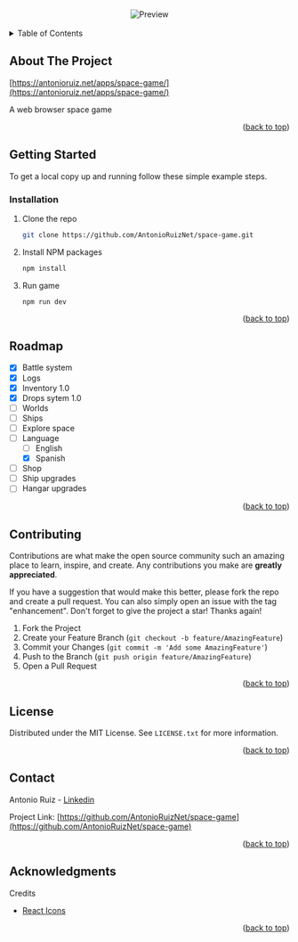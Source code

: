 <a name="readme-top"></a>

<!-- PROJECT LOGO -->
<br />
<div align="center">
    <img src="https://antonioruiz.net/apps/space-game/images/preview.jpg" alt="Preview">
</div>

<br />
<!-- TABLE OF CONTENTS -->
<details>
  <summary>Table of Contents</summary>
  <ol>
    <li>
      <a href="#about-the-project">About The Project</a>
    </li>
    <li>
      <a href="#getting-started">Getting Started</a>
      <ul>
        <li><a href="#installation">Installation</a></li>
      </ul>
    </li>
    <li><a href="#roadmap">Roadmap</a></li>
    <li><a href="#contributing">Contributing</a></li>
    <li><a href="#license">License</a></li>
    <li><a href="#contact">Contact</a></li>
    <li><a href="#acknowledgments">Acknowledgments</a></li>
  </ol>
</details>

<!-- ABOUT THE PROJECT -->

## About The Project

[https://antonioruiz.net/apps/space-game/](https://antonioruiz.net/apps/space-game/)

A web browser space game

<p align="right">(<a href="#readme-top">back to top</a>)</p>

<!-- GETTING STARTED -->

## Getting Started

To get a local copy up and running follow these simple example steps.

### Installation

1. Clone the repo
   ```sh
   git clone https://github.com/AntonioRuizNet/space-game.git
   ```
2. Install NPM packages
   ```sh
   npm install
   ```
3. Run game
   ```
   npm run dev
   ```

<p align="right">(<a href="#readme-top">back to top</a>)</p>

<!-- ROADMAP -->

## Roadmap

- [x] Battle system
- [x] Logs
- [x] Inventory 1.0
- [x] Drops sytem 1.0
- [ ] Worlds
- [ ] Ships
- [ ] Explore space
- [ ] Language
  - [ ] English
  - [x] Spanish
- [ ] Shop
- [ ] Ship upgrades
- [ ] Hangar upgrades

<p align="right">(<a href="#readme-top">back to top</a>)</p>

<!-- CONTRIBUTING -->

## Contributing

Contributions are what make the open source community such an amazing place to learn, inspire, and create. Any contributions you make are **greatly appreciated**.

If you have a suggestion that would make this better, please fork the repo and create a pull request. You can also simply open an issue with the tag "enhancement".
Don't forget to give the project a star! Thanks again!

1. Fork the Project
2. Create your Feature Branch (`git checkout -b feature/AmazingFeature`)
3. Commit your Changes (`git commit -m 'Add some AmazingFeature'`)
4. Push to the Branch (`git push origin feature/AmazingFeature`)
5. Open a Pull Request

<p align="right">(<a href="#readme-top">back to top</a>)</p>

<!-- LICENSE -->

## License

Distributed under the MIT License. See `LICENSE.txt` for more information.

<p align="right">(<a href="#readme-top">back to top</a>)</p>

<!-- CONTACT -->

## Contact

Antonio Ruiz - [Linkedin](https://www.linkedin.com/in/antonio-ruiz-ruiz/)

Project Link: [https://github.com/AntonioRuizNet/space-game](https://github.com/AntonioRuizNet/space-game)

<p align="right">(<a href="#readme-top">back to top</a>)</p>

<!-- ACKNOWLEDGMENTS -->

## Acknowledgments

Credits

- [React Icons](https://react-icons.github.io/react-icons/)

<p align="right">(<a href="#readme-top">back to top</a>)</p>
